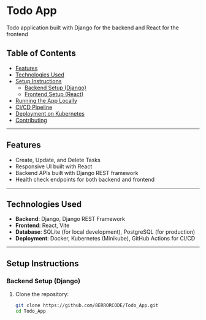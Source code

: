# Todo App

Todo application built with Django for the backend and React for the frontend

## Table of Contents

- [Features](#features)
- [Technologies Used](#technologies-used)
- [Setup Instructions](#setup-instructions)
  - [Backend Setup (Django)](#backend-setup-django)
  - [Frontend Setup (React)](#frontend-setup-react)
- [Running the App Locally](#running-the-app-locally)
- [CI/CD Pipeline](#cicd-pipeline)
- [Deployment on Kubernetes](#deployment-on-kubernetes)
- [Contributing](#contributing)

---

## Features

- Create, Update, and Delete Tasks
- Responsive UI built with React
- Backend APIs built with Django REST framework
- Health check endpoints for both backend and frontend

---

## Technologies Used

- **Backend**: Django, Django REST Framework
- **Frontend**: React, Vite
- **Database**: SQLite (for local development), PostgreSQL (for production)
- **Deployment**: Docker, Kubernetes (Minikube), GitHub Actions for CI/CD

---

## Setup Instructions

### Backend Setup (Django)

1. Clone the repository:
   ```bash
   git clone https://github.com/8ERRORCODE/Todo_App.git
   cd Todo_App
